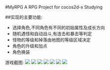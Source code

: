 #MyRPG
A RPG Project for cocos2d-x Studying

##实现的主要功能:
* 选择角色,不同角色有不同的初始属性及成长方向
* 随机遇怪和自动战斗,有连击和暴击等判定
* 怪物的等级和掉落由地图的等级区域决定
* 角色的升级和加点
* 角色换装

游戏截图:
![](https://github.com/RocMax/MyRPG/raw/master/ScreenShots/characters.png?raw=true)
![](https://github.com/RocMax/MyRPG/raw/master/ScreenShots/map.png)
![](https://github.com/RocMax/MyRPG/raw/master/ScreenShots/fight01.png)
![](https://github.com/RocMax/MyRPG/raw/master/ScreenShots/fight02.png)
![](https://github.com/RocMax/MyRPG/raw/master/ScreenShots/fight03.png)
![](https://github.com/RocMax/MyRPG/raw/master/ScreenShots/status.png)
![](https://github.com/RocMax/MyRPG/raw/master/ScreenShots/equipments.png)

